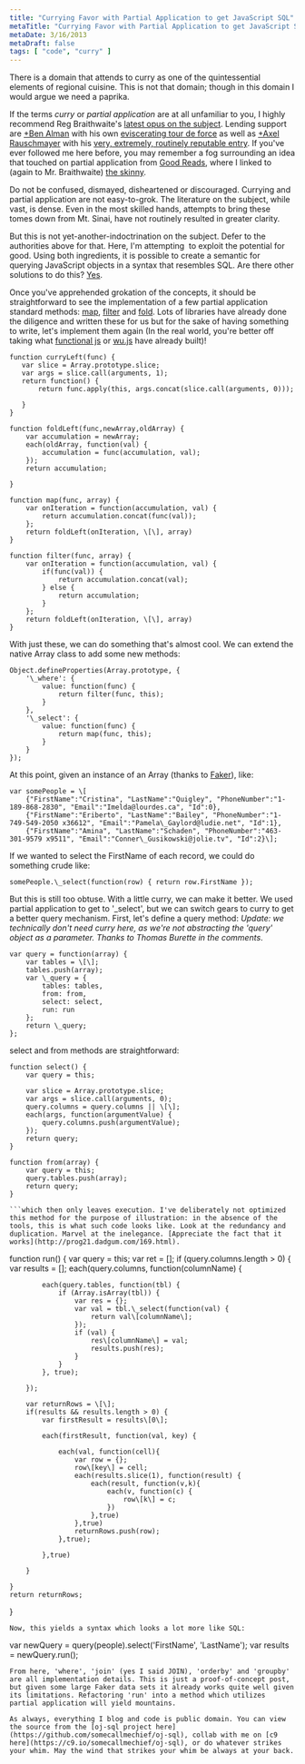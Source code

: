 ```yaml
---
title: "Currying Favor with Partial Application to get JavaScript SQL"
metaTitle: "Currying Favor with Partial Application to get JavaScript SQL"
metaDate: 3/16/2013
metaDraft: false
tags: [ "code", "curry" ]
---
```


There is a domain that attends to curry as one of the quintessential elements of regional cuisine. This is not that domain; though in this domain I would argue we need a paprika.

If the terms _curry_ or _partial application_ are at all unfamiliar to you, I highly recommend Reg Braithwaite's [latest opus on the subject](http://raganwald.com/2013/03/07/currying-and-partial-application.html). Lending support are [+Ben Alman](http://plus.google.com/112487099551149077731) with his own [eviscerating tour de force](http://benalman.com/news/2012/09/partial-application-in-javascript/) as well as [+Axel Rauschmayer](http://plus.google.com/110516491705475800224) with his [very, extremely, routinely reputable entry](http://www.2ality.com/2011/09/currying-vs-part-eval.html). If you've ever followed me here before, you may remember a fog surrounding an idea that touched on partial application from [Good Reads](http://hiking.luddites.me/2013/01/good-reads.html), where I linked to (again to Mr. Braithwaite) [the skinny](https://github.com/raganwald/homoiconic/blob/master/2013/01/practical-applications-of-partial-application.md).


Do not be confused, dismayed, disheartened or discouraged. Currying and partial application are not easy-to-grok. The literature on the subject, while vast, is dense. Even in the most skilled hands, attempts to bring these tomes down from Mt. Sinai, have not routinely resulted in greater clarity.

But this is not yet-another-indoctrination on the subject. Defer to the authorities above for that. Here, I'm attempting  to exploit the potential for good. Using both ingredients, it is possible to create a semantic for querying JavaScript objects in a syntax that resembles SQL. Are there other solutions to do this? [Yes](https://plus.google.com/108988276571177665337/posts/ahm5G625Vix).

Once you've apprehended grokation of the concepts, it should be straightforward to see the implementation of a few partial application standard methods: [map](http://en.wikipedia.org/wiki/Map_(higher-order_function)), [filter](http://en.wikipedia.org/wiki/Filter_(higher-order_function)) and [fold](http://en.wikipedia.org/wiki/Fold_(higher-order_function)). Lots of libraries have already done the diligence and written these for us but for the sake of having something to write, let's implement them again (In the real world, you're better off taking what [functional js](http://osteele.com/sources/javascript/functional/) or [wu.js](http://fitzgen.github.com/wu.js) have already built)!

```
function curryLeft(func) {
   var slice = Array.prototype.slice;
   var args = slice.call(arguments, 1);
   return function() {
       return func.apply(this, args.concat(slice.call(arguments, 0)));

   }
}

function foldLeft(func,newArray,oldArray) {
    var accumulation = newArray;
    each(oldArray, function(val) {
        accumulation = func(accumulation, val);
    });
    return accumulation;

}

function map(func, array) {
    var onIteration = function(accumulation, val) {
        return accumulation.concat(func(val));
    };
    return foldLeft(onIteration, \[\], array)
}

function filter(func, array) {
    var onIteration = function(accumulation, val) {
        if(func(val)) {
            return accumulation.concat(val);
        } else {
            return accumulation;
        }
    };
    return foldLeft(onIteration, \[\], array)
}
```
With just these, we can do something that's almost cool. We can extend the native Array class to add some new methods:

```
Object.defineProperties(Array.prototype, {
    '\_where': {
        value: function(func) {
            return filter(func, this);
        }
    },
    '\_select': {
        value: function(func) {
            return map(func, this);
        }
    }
});
```
At this point, given an instance of an Array (thanks to [Faker](https://github.com/marak/Faker.js/)), like:

```
var somePeople = \[
    {"FirstName":"Cristina", "LastName":"Quigley", "PhoneNumber":"1-189-868-2830", "Email":"Imelda@lourdes.ca", "Id":0},
    {"FirstName":"Eriberto", "LastName":"Bailey", "PhoneNumber":"1-749-549-2050 x36612", "Email":"Pamela\_Gaylord@ludie.net", "Id":1},
    {"FirstName":"Amina", "LastName":"Schaden", "PhoneNumber":"463-301-9579 x9511", "Email":"Conner\_Gusikowski@jolie.tv", "Id":2}\];
```
If we wanted to select the FirstName of each record, we could do something crude like:

```
somePeople.\_select(function(row) { return row.FirstName });
```
But this is still too obtuse. With a little curry, we can make it better. We used partial application to get to '\_select', but we can switch gears to curry to get a better query mechanism. First, let's define a query method: _Update: we technically don't need curry here, as we're not abstracting the 'query' object as a parameter. Thanks to Thomas Burette in the comments_.

```
var query = function(array) {
    var tables = \[\];
    tables.push(array);
    var \_query = {
        tables: tables,
        from: from,
        select: select,
        run: run
    };
    return \_query;
};
```
select and from methods are straightforward:

```
function select() {
    var query = this;

    var slice = Array.prototype.slice;
    var args = slice.call(arguments, 0);
    query.columns = query.columns || \[\];
    each(args, function(argumentValue) {
        query.columns.push(argumentValue);
    });
    return query;
}

function from(array) {
    var query = this;
    query.tables.push(array);
    return query;
}

```which then only leaves execution. I've deliberately not optimized this method for the purpose of illustration: in the absence of the tools, this is what such code looks like. Look at the redundancy and duplication. Marvel at the inelegance. [Appreciate the fact that it works](http://prog21.dadgum.com/169.html).

```
function run() {
    var query = this;
    var ret = \[\];
    if (query.columns.length > 0) {
        var results = \[\];
        each(query.columns, function(columnName) {

            each(query.tables, function(tbl) {
                if (Array.isArray(tbl)) {
                    var res = {};
                    var val = tbl.\_select(function(val) {
                        return val\[columnName\];
                    });
                    if (val) {
                        res\[columnName\] = val;
                        results.push(res);
                    }
                }
            }, true);

        });

        var returnRows = \[\];
        if(results && results.length > 0) {
            var firstResult = results\[0\];

            each(firstResult, function(val, key) {

                each(val, function(cell){
                    var row = {};
                    row\[key\] = cell;
                    each(results.slice(1), function(result) {
                        each(result, function(v,k){
                            each(v, function(c) {
                                row\[k\] = c;
                            })
                        },true)
                    },true)
                    returnRows.push(row);
                },true);

            },true)

        }

    }
    return returnRows;
}
```
Now, this yields a syntax which looks a lot more like SQL:

```
var newQuery = query(people).select('FirstName', 'LastName');
var results = newQuery.run();
```
From here, 'where', 'join' (yes I said JOIN), 'orderby' and 'groupby' are all implementation details. This is just a proof-of-concept post, but given some large Faker data sets it already works quite well given its limitations. Refactoring 'run' into a method which utilizes partial application will yield mountains.

As always, everything I blog and code is public domain. You can view the source from the [oj-sql project here](https://github.com/somecallmechief/oj-sql), collab with me on [c9 here](https://c9.io/somecallmechief/oj-sql), or do whatever strikes your whim. May the wind that strikes your whim be always at your back.
